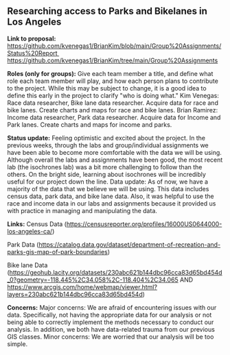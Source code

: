 ## Researching access to Parks and Bikelanes in Los Angeles ##

**Link to proposal:**
https://github.com/kvenegas1/BrianKim/blob/main/Group%20Assignments/Status%20Report https://github.com/kvenegas1/BrianKim/tree/main/Group%20Assignments

**Roles (only for groups):** Give each team member a title, and define what role each team member will play, and how each person plans to contribute to the project. While this may be subject to change, it is a good idea to define this early in the project to clarify "who is doing what."
Kim Venegas: Race data researcher, Bike lane data researcher. Acquire data for race and bike lanes. Create charts and maps for race and bike lanes.
Brian Ramirez: Income data researcher, Park data researcher. Acquire data for Income and Park lanes. Create charts and maps for income and parks.

**Status update:** Feeling optimistic and excited about the project. In the previous weeks, through the labs and group/individual assignments we have been able to become more comfortable with the data we will be using. Although overall the labs and assignments have been good, the most recent lab (the isochrones lab) was a bit more challenging to follow than the others. On the bright side, learning about isochrones will be incredibly useful for our project down the line. 
Data update: As of now, we have a majority of the data that we believe we will be using. This data includes census data, park data, and bike lane data. Also, it was helpful to use the race and income data in our labs and assignments because it provided us with practice in managing and manipulating the data.

**Links:** 
Census Data (https://censusreporter.org/profiles/16000US0644000-los-angeles-ca/)

Park Data (https://catalog.data.gov/dataset/department-of-recreation-and-parks-gis-map-of-park-boundaries)

Bike lane Data (https://geohub.lacity.org/datasets/230abc621b144dbc96cca83d65bd454d_0?geometry=-118.445%2C34.058%2C-118.404%2C34.065 AND https://www.arcgis.com/home/webmap/viewer.html?layers=230abc621b144dbc96cca83d65bd454d) 

**Concerns:** Major concerns: We are afraid of encountering issues with our data. Specifically, not having the appropriate data for our analysis or not being able to correctly implement the methods necessary to conduct our analysis. In addition, we both have data-related trauma from our previous GIS classes. Minor concerns: We are worried that our analysis will be too simple.


